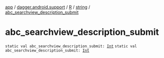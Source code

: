 [app](../../../index.md) / [dagger.android.support](../../index.md) / [R](../index.md) / [string](index.md) / [abc_searchview_description_submit](./abc_searchview_description_submit.md)

# abc_searchview_description_submit

`static val abc_searchview_description_submit: `[`Int`](https://kotlinlang.org/api/latest/jvm/stdlib/kotlin/-int/index.html)
`static val abc_searchview_description_submit: `[`Int`](https://kotlinlang.org/api/latest/jvm/stdlib/kotlin/-int/index.html)